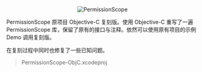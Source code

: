 <p align="center">
    <img src="http://raquo.net/images/banner.png" alt="PermissionScope" />
</p>

PermissionScope 原项目 Objective-C 复刻版。使用 Objective-C 重写了一遍 PermissionScope 库，保留了原有的接口与注释。依然可以使用原有项目的示例 Demo 调用复刻版。

在复刻过程中同时也修复了一些已知问题。

> PermissionScope-ObjC.xcodeproj